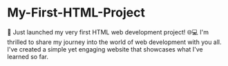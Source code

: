 # My-First-HTML-Project
🚀 Just launched my very first HTML web development project! 🌐💻 I'm thrilled to share my journey into the world of web development with you all. I've created a simple yet engaging website that showcases what I've learned so far.

